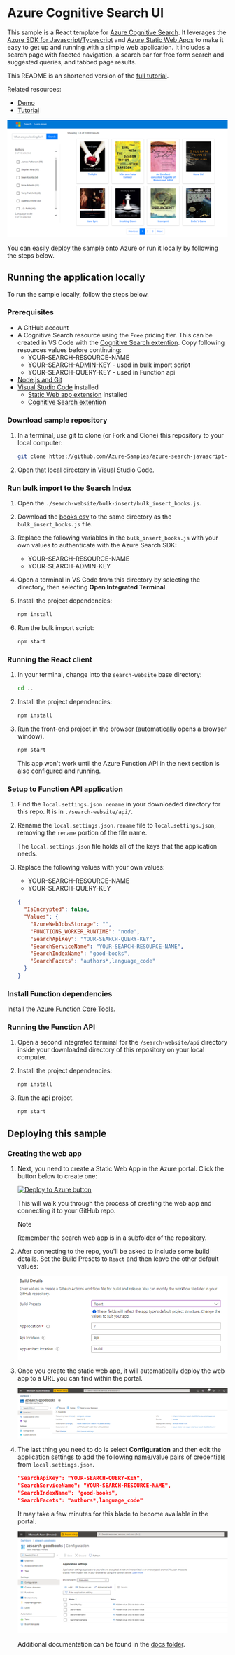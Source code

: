 # Azure Cognitive Search UI

This sample is a React template for [Azure Cognitive Search](https://docs.microsoft.com/en-us/azure/search/search-what-is-azure-search). It leverages the [Azure SDK for Javascript/Typescript](https://github.com/Azure/azure-sdk-for-js/tree/master/sdk/search/search-documents/) and [Azure Static Web Apps](https://aka.ms/swadocs) to make it easy to get up and running with a simple web application. It includes a search page with faceted navigation, a search bar for free form search and suggested queries, and tabbed page results.

This README is an shortened version of the [full tutorial](https://aka.ms/search-website-tutorial). 

Related resources: 
* [Demo](https://victorious-beach-0ab88b51e.azurestaticapps.net/)
* [Tutorial](https://aka.ms/search-website-tutorial)

![Screenshot of sample web app](./images/web-app.png)

You can easily deploy the sample onto Azure or run it locally by following the steps below.

## Running the application locally

To run the sample locally, follow the steps below.

### Prerequisites

- A GitHub account
- A Cognitive Search resource using the `Free` pricing tier. This can be created in VS Code with the [Cognitive Search extention](https://marketplace.visualstudio.com/items?itemName=ms-azuretools.vscode-azurecognitivesearch).  Copy following resources values before continuing:
    - YOUR-SEARCH-RESOURCE-NAME
    - YOUR-SEARCH-ADMIN-KEY - used in bulk import script
    - YOUR-SEARCH-QUERY-KEY - used in Function api 
- [Node.js and Git](https://nodejs.org/)
- [Visual Studio Code](https://code.visualstudio.com/?WT.mc_id=shopathome-github-jopapa) installed
    - [Static Web app extension](https://marketplace.visualstudio.com/items?itemName=ms-azuretools.vscode-azurestaticwebapps) installed
    - [Cognitive Search extention](https://marketplace.visualstudio.com/items?itemName=ms-azuretools.vscode-azurecognitivesearch)

### Download sample repository

1. In a terminal, use git to clone (or Fork and Clone) this repository to your local computer:

    ```bash
    git clone https://github.com/Azure-Samples/azure-search-javascript-samples
    ```

1. Open that local directory in Visual Studio Code.

### Run bulk import to the Search Index

1. Open the `./search-website/bulk-insert/bulk_insert_books.js`.
1. Download the [books.csv](https://raw.githubusercontent.com/zygmuntz/goodbooks-10k/master/books.csv) to the same directory as the `bulk_insert_books.js` file.
1. Replace the following variables in the `bulk_insert_books.js` with your own values to authenticate with the Azure Search SDK:

    * YOUR-SEARCH-RESOURCE-NAME
    * YOUR-SEARCH-ADMIN-KEY

1. Open a terminal in VS Code from this directory by selecting the directory, then selecting **Open Integrated Terminal**.
 
1. Install the project dependencies:

   ```bash
   npm install
   ```

1. Run the bulk import script:

    ```bash
    npm start
    ```

### Running the React client

1. In your terminal, change into the `search-website` base directory:

    ```bash
    cd ..
    ```

1. Install the project dependencies:

   ```bash
   npm install
   ```

1. Run the front-end project in the browser (automatically opens a browser window).

   ```bash
   npm start
   ```

    This app won't work until the Azure Function API in the next section is also configured and running. 

### Setup to Function API application

1. Find the `local.settings.json.rename` in your downloaded directory for this repo. It is in `./search-website/api/`.
1. Rename the `local.settings.json.rename` file to `local.settings.json`, removing the `rename` portion of the file name.

    The `local.settings.json` file holds all of the keys that the application needs.
    
1. Replace the following values with your own values:

    * YOUR-SEARCH-RESOURCE-NAME
    * YOUR-SEARCH-QUERY-KEY

  
    ```json
    {
      "IsEncrypted": false,
      "Values": {
        "AzureWebJobsStorage": "",
        "FUNCTIONS_WORKER_RUNTIME": "node",
        "SearchApiKey": "YOUR-SEARCH-QUERY-KEY",
        "SearchServiceName": "YOUR-SEARCH-RESOURCE-NAME",
        "SearchIndexName": "good-books",
        "SearchFacets": "authors*,language_code"
      }
    }
    ```

### Install Function dependencies

Install the [Azure Function Core Tools](https://docs.microsoft.com/azure/azure-functions/functions-run-local?tabs=linux%2Ccsharp%2Cbash#v2).

### Running the Function API

1. Open a second integrated terminal for the `/search-website/api` directory inside your downloaded directory of this repository on your local computer.

1. Install the project dependencies:

   ```bash
   npm install
   ```

1. Run the api project.

   ```bash
   npm start
   ```

## Deploying this sample

### Creating the web app

1. Next, you need to create a Static Web App in the Azure portal. Click the button below to create one:

    [![Deploy to Azure button](https://aka.ms/deploytoazurebutton)](https://portal.azure.com/?feature.customportal=false#create/Microsoft.StaticApp)

    This will walk you through the process of creating the web app and connecting it to your GitHub repo.

    > [!NOTE]
    > Remember the search web app is in a subfolder of the repository. 

1. After connecting to the repo, you'll be asked to include some build details. Set the Build Presets to `React` and then leave the other default values:

    ![Azure Static Web Apps Configuration Screenshot](./images/setup.png)

1. Once you create the static web app, it will automatically deploy the web app to a URL you can find within the portal.

    ![Azure Static Web Apps Configuration Screenshot](./images/static-web.png)

1. The last thing you need to do is select **Configuration** and then edit the application settings to add the following name/value pairs of credentials from `local.settings.json`. 

    ```json
    "SearchApiKey": "YOUR-SEARCH-QUERY-KEY",
    "SearchServiceName": "YOUR-SEARCH-RESOURCE-NAME",
    "SearchIndexName": "good-books",
    "SearchFacets": "authors*,language_code"
    ```

    It may take a few minutes for this blade to become available in the portal.

    ![Azure Static Web Apps Configuration Screenshot](./images/config.png)

    Additional documentation can be found in the [docs folder](./docs).
